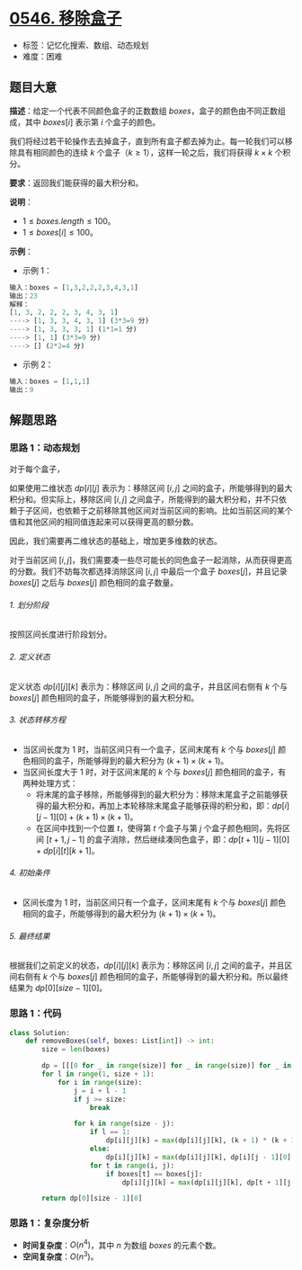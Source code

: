 # [0546. 移除盒子](https://leetcode.cn/problems/remove-boxes/)

- 标签：记忆化搜索、数组、动态规划
- 难度：困难

## 题目大意

**描述**：给定一个代表不同颜色盒子的正数数组 $boxes$，盒子的颜色由不同正数组成，其中 $boxes[i]$ 表示第 $i$ 个盒子的颜色。

我们将经过若干轮操作去去掉盒子，直到所有盒子都去掉为止。每一轮我们可以移除具有相同颜色的连续 $k$ 个盒子（$k \ge 1$），这样一轮之后，我们将获得 $k \times k$ 个积分。

**要求**：返回我们能获得的最大积分和。

**说明**：

- $1 \le boxes.length \le 100$。
- $1 \le boxes[i] \le 100$。

**示例**：

- 示例 1：

```Python
输入：boxes = [1,3,2,2,2,3,4,3,1]
输出：23
解释：
[1, 3, 2, 2, 2, 3, 4, 3, 1] 
----> [1, 3, 3, 4, 3, 1] (3*3=9 分) 
----> [1, 3, 3, 3, 1] (1*1=1 分) 
----> [1, 1] (3*3=9 分) 
----> [] (2*2=4 分)
```

- 示例 2：

```Python
输入：boxes = [1,1,1]
输出：9
```

## 解题思路

### 思路 1：动态规划

对于每个盒子，

如果使用二维状态 $dp[i][j]$ 表示为：移除区间 $[i, j]$ 之间的盒子，所能够得到的最大积分和。但实际上，移除区间 $[i, j]$ 之间盒子，所能得到的最大积分和，并不只依赖于子区间，也依赖于之前移除其他区间对当前区间的影响。比如当前区间的某个值和其他区间的相同值连起来可以获得更高的额分数。

因此，我们需要再二维状态的基础上，增加更多维数的状态。

对于当前区间 $[i, j]$，我们需要凑一些尽可能长的同色盒子一起消除，从而获得更高的分数。我们不妨每次都选择消除区间 $[i, j]$ 中最后一个盒子 $boxes[j]$，并且记录 $boxes[j]$ 之后与 $boxes[j]$ 颜色相同的盒子数量。

###### 1. 划分阶段

按照区间长度进行阶段划分。

###### 2. 定义状态

定义状态 $dp[i][j][k]$ 表示为：移除区间 $[i, j]$ 之间的盒子，并且区间右侧有 $k$ 个与 $boxes[j]$ 颜色相同的盒子，所能够得到的最大积分和。

###### 3. 状态转移方程

- 当区间长度为 $1$ 时，当前区间只有一个盒子，区间末尾有 $k$ 个与 $boxes[j]$ 颜色相同的盒子，所能够得到的最大积分为 $(k + 1) \times (k + 1)$。
- 当区间长度大于 $1$ 时，对于区间末尾的 $k$ 个与 $boxes[j]$ 颜色相同的盒子，有两种处理方式：
  - 将末尾的盒子移除，所能够得到的最大积分为：移除末尾盒子之前能够获得的最大积分和，再加上本轮移除末尾盒子能够获得的积分和，即：$dp[i][j - 1][0] + (k + 1) \times (k + 1)$。
  - 在区间中找到一个位置 $t$，使得第 $t$ 个盒子与第 $j$ 个盒子颜色相同，先将区间 $[t + 1, j - 1]$ 的盒子消除，然后继续凑同色盒子，即：$dp[t + 1][j - 1][0] + dp[i][t][k + 1]$。

###### 4. 初始条件

- 区间长度为 $1$ 时，当前区间只有一个盒子，区间末尾有 $k$ 个与 $boxes[j]$ 颜色相同的盒子，所能够得到的最大积分为 $(k + 1) \times (k + 1)$。

###### 5. 最终结果

根据我们之前定义的状态，$dp[i][j][k]$ 表示为：移除区间 $[i, j]$ 之间的盒子，并且区间右侧有 $k$ 个与 $boxes[j]$ 颜色相同的盒子，所能够得到的最大积分和。所以最终结果为 $dp[0][size - 1][0]$。

### 思路 1：代码

```Python
class Solution:
    def removeBoxes(self, boxes: List[int]) -> int:
        size = len(boxes)

        dp = [[[0 for _ in range(size)] for _ in range(size)] for _ in range(size)]
        for l in range(1, size + 1):
            for i in range(size):
                j = i + l - 1
                if j >= size:
                    break

                for k in range(size - j):
                    if l == 1:
                        dp[i][j][k] = max(dp[i][j][k], (k + 1) * (k + 1))
                    else:
                        dp[i][j][k] = max(dp[i][j][k], dp[i][j - 1][0] + (k + 1) * (k + 1))
                    for t in range(i, j):
                        if boxes[t] == boxes[j]:
                            dp[i][j][k] = max(dp[i][j][k], dp[t + 1][j - 1][0] + dp[i][t][k + 1])

        return dp[0][size - 1][0]
```

### 思路 1：复杂度分析

- **时间复杂度**：$O(n^4)$，其中 $n$ 为数组 $boxes$ 的元素个数。
- **空间复杂度**：$O(n^3)$。

